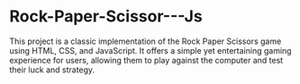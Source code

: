# Rock-Paper-Scissor---Js
This project is a classic implementation of the Rock Paper Scissors game using HTML, CSS, and JavaScript. It offers a simple yet entertaining gaming experience for users, allowing them to play against the computer and test their luck and strategy.
